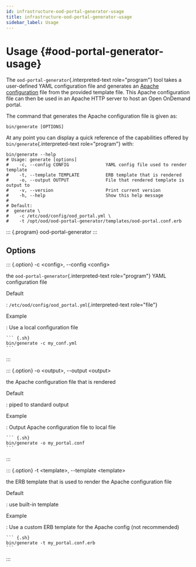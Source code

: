 ```yaml
---
id: infrastructure-ood-portal-generator-usage
title: infrastructure-ood-portal-generator-usage
sidebar_label: Usage
---
```

Usage {#ood-portal-generator-usage}
=====

The `ood-portal-generator`{.interpreted-text role="program"} tool takes
a user-defined YAML configuration file and generates an [Apache
configuration](https://httpd.apache.org/docs/2.4/configuring.html) file
from the provided template file. This Apache configuration file can then
be used in an Apache HTTP server to host an Open OnDemand portal.

The command that generates the Apache configuration file is given as:

``` {.sh}
bin/generate [OPTIONS]
```

At any point you can display a quick reference of the capabilities
offered by `bin/generate`{.interpreted-text role="program"} with:

``` {.sh}
bin/generate --help
# Usage: generate [options]
#    -c, --config CONFIG              YAML config file used to render template
#    -t, --template TEMPLATE          ERB template that is rendered
#    -o, --output OUTPUT              File that rendered template is output to
#    -v, --version                    Print current version
#    -h, --help                       Show this help message
#
# Default:
#  generate \
#    -c /etc/ood/config/ood_portal.yml \
#    -t /opt/ood/ood-portal-generator/templates/ood-portal.conf.erb
```

::: {.program}
ood-portal-generator
:::

Options
-------

::: {.option}
-c \<config\>, \--config \<config\>

the `ood-portal-generator`{.interpreted-text role="program"} YAML
configuration file

Default

:   `/etc/ood/config/ood_portal.yml`{.interpreted-text role="file"}

Example

:   Use a local configuration file

    ``` {.sh}
    bin/generate -c my_conf.yml
    ```
:::

::: {.option}
-o \<output\>, \--output \<output\>

the Apache configuration file that is rendered

Default

:   piped to standard output

Example

:   Output Apache configuration file to local file

    ``` {.sh}
    bin/generate -o my_portal.conf
    ```
:::

::: {.option}
-t \<template\>, \--template \<template\>

the ERB template that is used to render the Apache configuration file

Default

:   use built-in template

Example

:   Use a custom ERB template for the Apache config (not recommended)

    ``` {.sh}
    bin/generate -t my_portal.conf.erb
    ```
:::

